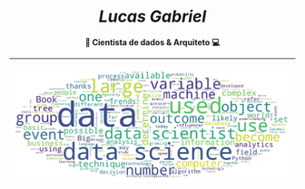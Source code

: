 # <center> *Lucas Gabriel* </center>

<center>  <b> 🧠 Cientista de dados & Arquiteto 💻 </b>  </center>

<hr>
 
![WordCloud DataScience](https://github.com/LucasGabrielB/LucasGabrielB/raw/main/wordcloud_image.png)

